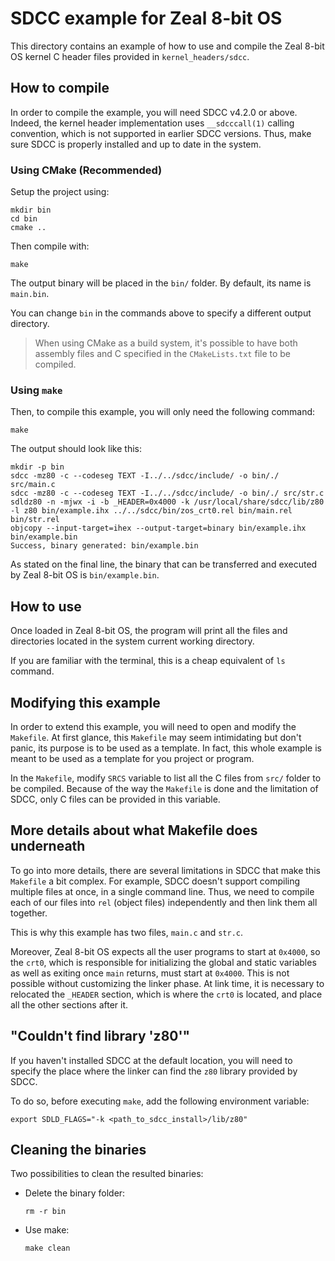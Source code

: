 # SDCC example for Zeal 8-bit OS

This directory contains an example of how to use and compile the Zeal 8-bit OS kernel C header files provided in `kernel_headers/sdcc`.

## How to compile

In order to compile the example, you will need SDCC v4.2.0 or above. Indeed, the kernel header implementation uses `__sdcccall(1)` calling convention, which is not supported in earlier SDCC versions.
Thus, make sure SDCC is properly installed and up to date in the system.

### Using CMake (Recommended)

Setup the project using:

```
mkdir bin
cd bin
cmake ..
```

Then compile with:

```
make
```

The output binary will be placed in the `bin/` folder. By default, its name is `main.bin`.

You can change `bin` in the commands above to specify a different output directory.

> When using CMake as a build system, it's possible to have both assembly files and C specified in the `CMakeLists.txt` file to be compiled.

### Using `make`

Then, to compile this example, you will only need the following command:
```
make
```

The output should look like this:
```
mkdir -p bin
sdcc -mz80 -c --codeseg TEXT -I../../sdcc/include/ -o bin/./ src/main.c
sdcc -mz80 -c --codeseg TEXT -I../../sdcc/include/ -o bin/./ src/str.c
sdldz80 -n -mjwx -i -b _HEADER=0x4000 -k /usr/local/share/sdcc/lib/z80 -l z80 bin/example.ihx ../../sdcc/bin/zos_crt0.rel bin/main.rel bin/str.rel
objcopy --input-target=ihex --output-target=binary bin/example.ihx bin/example.bin
Success, binary generated: bin/example.bin
```

As stated on the final line, the binary that can be transferred and executed by Zeal 8-bit OS is `bin/example.bin`.

## How to use

Once loaded in Zeal 8-bit OS, the program will print all the files and directories located in the system current working directory.

If you are familiar with the terminal, this is a cheap equivalent of `ls` command.

## Modifying this example

In order to extend this example, you will need to open and modify the `Makefile`. At first glance, this `Makefile` may seem intimidating but don't panic, its purpose is to be used as a template. In fact, this whole example is meant to be used as a template for you project or program.

In the `Makefile`, modify `SRCS` variable to list all the C files from `src/` folder to be compiled. Because of the way the `Makefile` is done and the limitation of SDCC, only C files can be provided in this variable.

## More details about what Makefile does underneath

To go into more details, there are several limitations in SDCC that make this `Makefile` a bit complex. For example, SDCC doesn't support compiling multiple files at once, in a single command line. Thus, we need to compile each of our files into `rel` (object files) independently and then link them all together.

This is why this example has two files, `main.c` and `str.c`.

Moreover, Zeal 8-bit OS expects all the user programs to start at `0x4000`, so the `crt0`, which is responsible for initializing the global and static variables as well as exiting once `main` returns, must start at `0x4000`. This is not possible without customizing the linker phase. At link time, it is necessary to relocated the `_HEADER` section, which is where the `crt0` is located, and place all the other sections after it.

## "Couldn't find library 'z80'"

If you haven't installed SDCC at the default location, you will need to specify the place where the linker can find the `z80` library provided by SDCC.

To do so, before executing `make`, add the following environment variable:
```
export SDLD_FLAGS="-k <path_to_sdcc_install>/lib/z80"
```

## Cleaning the binaries

Two possibilities to clean the resulted binaries:
* Delete the binary folder:
    ```
    rm -r bin
    ```
* Use make:
    ```
    make clean
    ```
